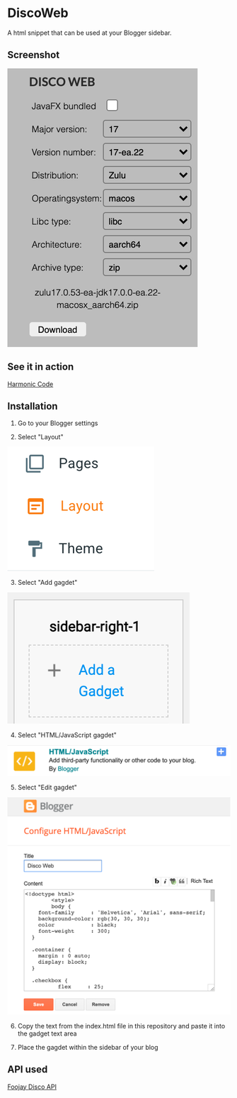 # DiscoWeb
A html snippet that can be used at your Blogger sidebar. 

## Screenshot
![Screenshot](https://raw.githubusercontent.com/HanSolo/discoweb/blogger/screenshot.png)

## See it in action
<div><a href="https://harmoniccode.blogspot.com/" title="Harmonic Code">Harmonic Code</a></div>

## Installation
1. Go to your Blogger settings

2. Select "Layout"

![Layout](https://raw.githubusercontent.com/HanSolo/discoweb/blogger/installation/layout.png)

3. Select "Add gagdet"

![AddGadget](https://raw.githubusercontent.com/HanSolo/discoweb/blogger/installation/addgadget.png)

4. Select "HTML/JavaScript gagdet"

![SelectHtmlJavaScriptGadget](https://raw.githubusercontent.com/HanSolo/discoweb/blogger/installation/htmljavascriptgadget.png)

5. Select "Edit gagdet"

![EditGadget](https://raw.githubusercontent.com/HanSolo/discoweb/blogger/installation/editgadget.png)

6. Copy the text from the index.html file in this repository and paste it into the gadget text area

7. Place the gagdet within the sidebar of your blog


## API used
<div><a href="https://foojay.io" title="Foojay">Foojay </a><a href="https://github.com/foojay2020/discoapi" title="DiscoAPI">Disco API</a></div>
